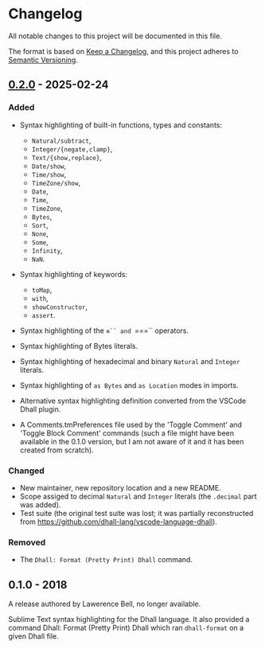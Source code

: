 # Changelog

All notable changes to this project will be documented in this file.

The format is based on [Keep a Changelog](https://keepachangelog.com/en/1.1.0/), and this project adheres to [Semantic Versioning](https://semver.org/spec/v2.0.0.html).

<!-- ## [Unreleased] -->

## [0.2.0] - 2025-02-24

### Added

- Syntax highlighting of built-in functions, types and constants:
  - `Natural/subtract`,
  - `Integer/{negate,clamp}`,
  - `Text/{show,replace}`,
  - `Date/show`,
  - `Time/show`,
  - `TimeZone/show`,
  - `Date`,
  - `Time`,
  - `TimeZone`,
  - `Bytes`,
  - `Sort`,
  - `None`,
  - `Some`,
  - `Infinity`,
  - `NaN`.

- Syntax highlighting of keywords:
  - `toMap`,
  - `with`,
  - `showConstructor`,
  - `assert`.

- Syntax highlighting of the `≡`` and `===`` operators.
- Syntax highlighting of Bytes literals.
- Syntax highlighting of hexadecimal and binary `Natural` and `Integer` literals.
- Syntax highlighting of `as Bytes` and `as Location` modes in imports.
- Alternative syntax highlighting definition converted from the VSCode Dhall plugin.
- A Comments.tmPreferences file used by the 'Toggle Comment' and 'Toggle Block Comment' commands (such a file might have been available in the 0.1.0 version, but I am not aware of it and it has been created from scratch).

### Changed

- New maintainer, new repository location and a new README.
- Scope assiged to decimal `Natural` and `Integer` literals (the `.decimal` part was added).
- Test suite (the original test suite was lost; it was partially reconstructed from https://github.com/dhall-lang/vscode-language-dhall).

### Removed

- The `Dhall: Format (Pretty Print) Dhall` command.

## 0.1.0 - 2018

A release authored by Lawerence Bell, no longer available.

Sublime Text syntax highlighting for the Dhall language. It also provided a command Dhall: Format (Pretty Print) Dhall which ran `dhall-format` on a given Dhall file.


<!--[Unreleased]: https://github.com/kukimik/dhall-sublime-syntax-highlighting/compare/v0.2.0...HEAD-->
[0.2.0]: https://github.com/kukimik/dhall-sublime-syntax-highlighting/releases/tag/v0.2.0
